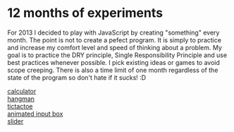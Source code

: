 12 months of experiments
========================

For 2013 I decided to play with JavaScript by creating "something" every month.
The point is not to create a pefect program. It is simply to practice and increase my comfort level and speed of thinking about a problem.
My goal is to practice the DRY principle, Single Responsibility Principle and use best practices whenever possible.
I pick existing ideas or games to avoid scope creeping.
There is also a time limit of one month regardless of the state of the program so don't hate if it sucks! :D

<a href="http://malena.github.com/javascript-experiments/calculator/" target="_blank">calculator</a><br/>
<a href="http://malena.github.com/javascript-experiments/hangman/" target="_blank">hangman</a><br/>
<a href="http://malena.github.com/javascript-experiments/tictactoe/" target="_blank">tictactoe</a><br/>
<a href="http://malena.github.com/javascript-experiments/animated-input-box/" target="_blank">animated input box</a><br/>
<a href="http://malena.github.com/javascript-experiments/slider/" target="_blank">slider</a><br/>

